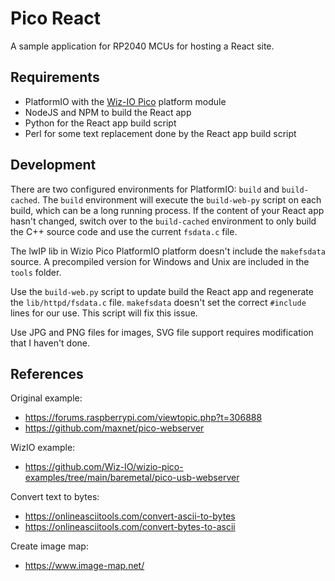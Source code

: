 # Pico React

A sample application for RP2040 MCUs for hosting a React site.

## Requirements

* PlatformIO with the [Wiz-IO Pico](https://github.com/Wiz-IO/wizio-pico) platform module
* NodeJS and NPM to build the React app
* Python for the React app build script
* Perl for some text replacement done by the React app build script

## Development

There are two configured environments for PlatformIO: `build` and `build-cached`. The `build` environment will execute the `build-web-py` script on each build, which can be a long running process. If the content of your React app hasn't changed, switch over to the `build-cached` environment to only build the C++ source code and use the current `fsdata.c` file.

The lwIP lib in Wizio Pico PlatformIO platform doesn't include the `makefsdata` source. A precompiled version for Windows and Unix are included in the `tools` folder.

Use the `build-web.py` script to update build the React app and regenerate the `lib/httpd/fsdata.c` file. `makefsdata` doesn't set the correct `#include` lines for our use. This script will fix this issue.

Use JPG and PNG files for images, SVG file support requires modification that I haven't done.

## References

Original example:

* <https://forums.raspberrypi.com/viewtopic.php?t=306888>
* <https://github.com/maxnet/pico-webserver>

WizIO example:

* <https://github.com/Wiz-IO/wizio-pico-examples/tree/main/baremetal/pico-usb-webserver>

Convert text to bytes:

* <https://onlineasciitools.com/convert-ascii-to-bytes>
* <https://onlineasciitools.com/convert-bytes-to-ascii>

Create image map:

* <https://www.image-map.net/>
